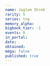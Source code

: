 ```yaml
---
name: Jaglom Shrek
rarity: 5
series: tng
memory_alpha:
bigbook_tier: -1
events: 0
in_portal:
date:
obtained:
mega: false
published: true
---
```



